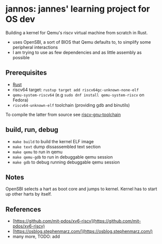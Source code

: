 # jannos: jannes' learning project for OS dev

Building a kernel for Qemu's riscv virtual machine from scratch in Rust.

- uses OpenSBI, a sort of BIOS that Qemu defaults to, to simplify some peripheral interactions
- I am trying to use as few dependencies and as little assembly as possible

## Prerequisites

- [Rust](https://www.rust-lang.org/tools/install)
- riscv64 target: `rustup target add riscv64gc-unknown-none-elf`
- `qemu-system-riscv64` (e.g `sudo dnf install qemu-system-riscv` on Fedora)
- `riscv64-unknown-elf` toolchain (providing gdb and binutils)

To compile the latter from source see 
[riscv-gnu-toolchain](https://github.com/riscv-collab/riscv-gnu-toolchain)

## build, run, debug
- `make build` to build the kernel ELF image
- `make text` dump dissassembled text section
- `make qemu` to run in qemu
- `make qemu-gdb` to run in debuggable qemu session
- `make gdb` to debug running debuggable qemu session

## Notes

OpenSBI selects a hart as boot core and jumps to kernel.
Kernel has to start up other harts by itself.

## References
- [https://github.com/mit-pdos/xv6-riscv](https://github.com/mit-pdos/xv6-riscv)
- [https://osblog.stephenmarz.com/](https://osblog.stephenmarz.com/)
- many more, TODO: add

